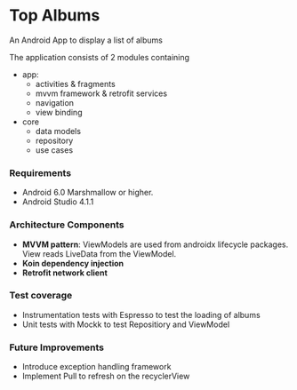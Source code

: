 # Top Albums
An Android App to display a list of albums

The application consists of 2 modules containing
* app:
  * activities & fragments
  * mvvm framework & retrofit services
  * navigation
  * view binding
* core
  * data models
  * repository
  * use cases

### Requirements

* Android 6.0 Marshmallow or higher.
* Android Studio 4.1.1

### Architecture Components

* **MVVM pattern**: ViewModels are used from androidx lifecycle packages. View reads LiveData from the ViewModel.
* **Koin dependency injection**
* **Retrofit network client**

### Test coverage

* Instrumentation tests with Espresso to test the loading of albums
* Unit tests with Mockk to test Repositiory and ViewModel

### Future Improvements

* Introduce exception handling framework
* Implement Pull to refresh on the recyclerView
